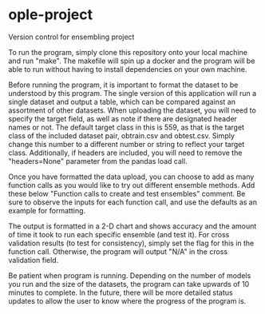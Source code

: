 # ople-project
Version control for ensembling project

To run the program, simply clone this repository onto your local machine and run "make". The makefile will spin up a docker and the program will be able to run without having to install dependencies on your own machine.

Before running the program, it is important to format the dataset to be understood by this program. The single version of this application will run a single dataset and output a table, which can be compared against an assortment of other datasets. When uploading the dataset, you will need to specify the target field, as well as note if there are designated header names or not. The default target class in this is 559, as that is the target class of the included dataset pair, obtrain.csv and obtest.csv. Simply change this number to a different number or string to reflect your target class. Additionally, if headers are included, you will need to remove the "headers=None" parameter from the pandas load call.

Once you have formatted the data upload, you can choose to add as many function calls as you would like to try out different ensemble methods. Add these below "Function calls to create and test ensembles" comment. Be sure to observe the inputs for each function call, and use the defaults as an example for formatting.

The output is formatted in a 2-D chart and shows accuracy and the amount of time it took to run each specific ensemble (and test it). For cross validation results (to test for consistency), simply set the flag for this in the function call. Otherwise, the program will output "N/A" in the cross validation field.

Be patient when program is running. Depending on the number of models you run and the size of the datasets, the program can take upwards of 10 minutes to complete. In the future, there will be more detailed status updates to allow the user to know where the progress of the program is.
